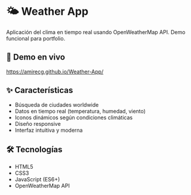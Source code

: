 # 🌤️ Weather App

Aplicación del clima en tiempo real usando OpenWeatherMap API. Demo funcional para portfolio.

## 🚀 Demo en vivo

https://amirecg.github.io/Weather-App/

## ✨ Características
- Búsqueda de ciudades worldwide
- Datos en tiempo real (temperatura, humedad, viento)
- Iconos dinámicos según condiciones climáticas
- Diseño responsive
- Interfaz intuitiva y moderna

## 🛠️ Tecnologías
- HTML5
- CSS3
- JavaScript (ES6+)
- OpenWeatherMap API
